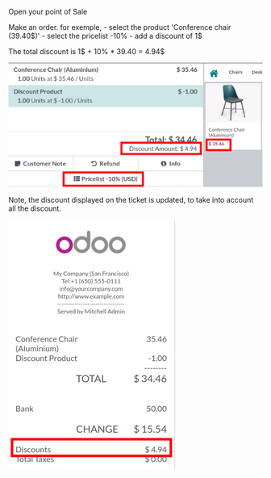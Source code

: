 Open your point of Sale

Make an order. for exemple, - select the product 'Conference chair
(39.40\$)' - select the pricelist -10% - add a discount of 1\$

The total discount is 1\$ + 10% \* 39.40 = 4.94\$

![image2](../static/description/order_summary.png)

Note, the discount displayed on the ticket is updated, to take into
account all the discount.

![image3](../static/description/pos_receipt.png)
